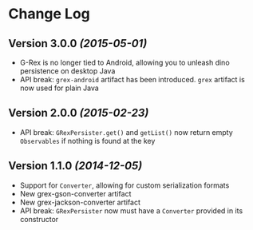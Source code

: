 Change Log
==========
Version 3.0.0 *(2015-05-01)*
----------------------------
* G-Rex is no longer tied to Android, allowing you to unleash dino persistence on desktop Java
* API break: `grex-android` artifact has been introduced. `grex` artifact is now used for plain Java

Version 2.0.0 *(2015-02-23)*
----------------------------
* API break: `GRexPersister.get()` and `getList()` now return empty `Observables` if nothing is found at the key

Version 1.1.0 *(2014-12-05)*
----------------------------
* Support for `Converter`, allowing for custom serialization formats
* New grex-gson-converter artifact
* New grex-jackson-converter artifact
* API break: `GRexPersister` now must have a `Converter` provided in its constructor